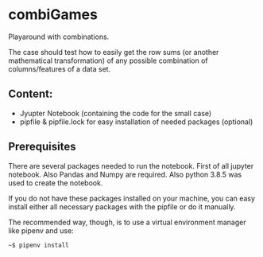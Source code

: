 # combiGames
Playaround with combinations.

The case should test how to easily get the row sums (or another mathematical transformation) of any possible combination of columns/features of a data set.

## Content:
- Jyupter Notebook (containing the code for the small case)
- pipfile & pipfile.lock for easy installation of needed packages (optional)

## Prerequisites
There are several packages needed to run the notebook.
First of all jupyter notebook. Also Pandas and Numpy are required.
Also python 3.8.5 was used to create the notebook.

If you do not have these packages installed on your machine, you can easy install either all necessary packages with the pipfile or do it manually.

The recommended way, though, is to use a virtual environment manager like pipenv and use:

```
~$ pipenv install
```